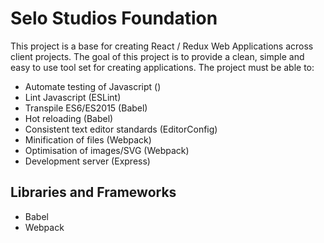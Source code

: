 # Selo Studios Foundation

This project is a base for creating React / Redux Web Applications across client projects. The goal of this project is to provide a clean, simple and easy to use tool set for creating applications. The project must be able to:

* Automate testing of Javascript ()
* Lint Javascript (ESLint)
* Transpile ES6/ES2015 (Babel)
* Hot reloading (Babel)
* Consistent text editor standards (EditorConfig)
* Minification of files (Webpack)
* Optimisation of images/SVG (Webpack)
* Development server (Express)

## Libraries and Frameworks
* Babel
* Webpack